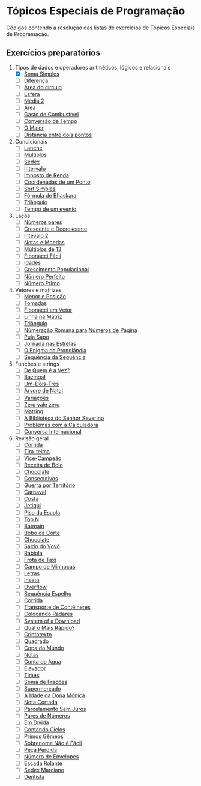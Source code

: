 # Tópicos Especiais de Programação

Códigos contendo a resolução das listas de exercícios de Tópicos Especiais de Programação.

## Exercícios preparatórios

1. Tipos de dados e operadores aritméticos, lógicos e relacionais
    - [x] [Soma Simples](https://www.beecrowd.com.br/judge/pt/problems/view/1003)
    - [ ] [Diferença](https://www.beecrowd.com.br/judge/pt/problems/view/1007)
    - [ ] [Área do círculo](https://www.beecrowd.com.br/judge/pt/problems/view/1002)
    - [ ] [Esfera](https://www.beecrowd.com.br/judge/pt/problems/view/1011)
    - [ ] [Média 2](https://www.beecrowd.com.br/judge/pt/problems/view/1006)
    - [ ] [Área](https://www.beecrowd.com.br/judge/pt/problems/view/1012)
    - [ ] [Gasto de Combustível](https://www.beecrowd.com.br/judge/pt/problems/view/1017)
    - [ ] [Conversão de Tempo](https://www.beecrowd.com.br/judge/pt/problems/view/1019)
    - [ ] [O Maior](https://www.beecrowd.com.br/judge/pt/problems/view/1013)
    - [ ] [Distância entre dois pontos](https://www.beecrowd.com.br/judge/pt/problems/view/1015)

2. Condicionais
    - [ ] [Lanche](https://www.beecrowd.com.br/judge/pt/problems/view/1038)
    - [ ] [Múltiplos](https://www.beecrowd.com.br/judge/pt/problems/view/1044)
    - [ ] [Sedex](https://www.beecrowd.com.br/judge/pt/problems/view/2375)
    - [ ] [Intervalo](https://www.beecrowd.com.br/judge/pt/problems/view/1037)
    - [ ] [Imposto de Renda](https://www.beecrowd.com.br/judge/pt/problems/view/1051)
    - [ ] [Coordenadas de um Ponto](https://www.beecrowd.com.br/judge/pt/problems/view/1041)
    - [ ] [Sort Simples](https://www.beecrowd.com.br/judge/pt/problems/view/1042)
    - [ ] [Fórmula de Bhaskara](https://www.beecrowd.com.br/judge/pt/problems/view/1036)
    - [ ] [Triângulo](https://www.beecrowd.com.br/judge/pt/problems/view/1043)
    - [ ] [Tempo de um evento](https://www.beecrowd.com.br/judge/pt/problems/view/1061)

3. Laços
    - [ ] [Números pares](https://www.beecrowd.com.br/judge/pt/problems/view/1059)
    - [ ] [Crescente e Decrescente](https://www.beecrowd.com.br/judge/pt/problems/view/1113)
    - [ ] [Intevalo 2](https://www.beecrowd.com.br/judge/pt/problems/view/1072)
    - [ ] [Notas e Moedas](https://www.beecrowd.com.br/judge/pt/problems/view/1021)
    - [ ] [Múltiplos de 13](https://www.beecrowd.com.br/judge/pt/problems/view/1132)
    - [ ] [Fibonacci Fácil](https://www.beecrowd.com.br/judge/pt/problems/view/1151)
    - [ ] [Idades](https://www.beecrowd.com.br/judge/pt/problems/view/1154)
    - [ ] [Crescimento Populacional](https://www.beecrowd.com.br/judge/pt/problems/view/1160)
    - [ ] [Número Perfeito](https://www.beecrowd.com.br/judge/pt/problems/view/1164)
    - [ ] [Número Primo](https://www.beecrowd.com.br/judge/pt/problems/view/1165)

4. Vetores e matrizes
    - [ ] [Menor e Posição](https://www.beecrowd.com.br/judge/pt/problems/view/1180)
    - [ ] [Tomadas](https://www.beecrowd.com.br/judge/pt/problems/view/1930)
    - [ ] [Fibonacci em Vetor](https://www.beecrowd.com.br/judge/pt/problems/view/1176)
    - [ ] [Linha na Matriz](https://www.beecrowd.com.br/judge/pt/problems/view/1181)
    - [ ] [Triângulo](https://www.beecrowd.com.br/judge/pt/problems/view/1929)
    - [ ] [Númeração Romana para Números de Página](https://www.beecrowd.com.br/judge/pt/problems/view/1960)
    - [ ] [Pula Sapo](https://www.beecrowd.com.br/judge/pt/problems/view/1961)
    - [ ] [Jornada nas Estrelas](https://www.beecrowd.com.br/judge/pt/problems/view/1973)
    - [ ] [O Enigma da Pronolândia](https://www.beecrowd.com.br/judge/pt/problems/view/1984)
    - [ ] [Sequência da Sequência](https://www.beecrowd.com.br/judge/pt/problems/view/2028)

5. Funções e strings
    - [ ] [De Quem é a Vez?](https://www.beecrowd.com.br/judge/pt/problems/view/1914)
    - [ ] [Bazinga!](https://www.beecrowd.com.br/judge/pt/problems/view/1828)
    - [ ] [Um-Dois-Três](https://www.beecrowd.com.br/judge/pt/problems/view/1332)
    - [ ] [Árvore de Natal](https://www.beecrowd.com.br/judge/pt/problems/view/1768)
    - [ ] [Variações](https://www.beecrowd.com.br/judge/pt/problems/view/1632)
    - [ ] [Zero vale zero](https://www.beecrowd.com.br/judge/pt/problems/view/1871)
    - [ ] [Matring](https://www.beecrowd.com.br/judge/pt/problems/view/1803)
    - [ ] [A Biblioteca do Senhor Severino](https://www.beecrowd.com.br/judge/pt/problems/view/2137)
    - [ ] [Problemas com a Calculadora](https://www.beecrowd.com.br/judge/pt/problems/view/2694)
    - [ ] [Conversa Internacional](https://www.beecrowd.com.br/judge/pt/problems/view/1581)

6. Revisão geral
    - [ ] [Corrida](https://www.beecrowd.com.br/judge/pt/problems/view/2416)
    - [ ] [Tira-teima](https://www.beecrowd.com.br/judge/pt/problems/view/2424)
    - [ ] [Vice-Campeão](https://www.beecrowd.com.br/judge/pt/problems/view/2408)
    - [ ] [Receita de Bolo](https://www.beecrowd.com.br/judge/pt/problems/view/2423)
    - [ ] [Chocolate](https://www.beecrowd.com.br/judge/pt/problems/view/2427)
    - [ ] [Consecutivos](https://www.beecrowd.com.br/judge/pt/problems/view/2415)
    - [ ] [Guerra por Território](https://www.beecrowd.com.br/judge/pt/problems/view/2420)
    - [ ] [Carnaval](https://www.beecrowd.com.br/judge/pt/problems/view/2418)
    - [ ] [Costa](https://www.beecrowd.com.br/judge/pt/problems/view/2419)
    - [ ] [Jetiqui](https://www.beecrowd.com.br/judge/pt/problems/view/2587)
    - [ ] [Piso da Escola](https://www.beecrowd.com.br/judge/pt/problems/view/2786)
    - [ ] [Top N](https://www.beecrowd.com.br/judge/pt/problems/view/1943)
    - [ ] [Batmain](https://www.beecrowd.com.br/judge/pt/problems/view/2510)
    - [ ] [Bobo da Corte](https://www.beecrowd.com.br/judge/pt/problems/view/2963)
    - [ ] [Chocolate](https://www.beecrowd.com.br/judge/pt/problems/view/2328)
    - [ ] [Saldo do Vovô](https://www.beecrowd.com.br/judge/pt/problems/view/2434)
    - [ ] [Rabiola](https://www.beecrowd.com.br/judge/pt/problems/view/1876)
    - [ ] [Frota de Taxi](https://www.beecrowd.com.br/judge/pt/problems/view/2295)
    - [ ] [Campo de Minhocas](https://www.beecrowd.com.br/judge/pt/problems/view/2293)
    - [ ] [Letras](https://www.beecrowd.com.br/judge/pt/problems/view/2457)
    - [ ] [Inseto](https://www.beecrowd.com.br/judge/pt/problems/view/2862)
    - [ ] [Overflow](https://www.beecrowd.com.br/judge/pt/problems/view/2342)
    - [ ] [Sequência Espelho](https://www.beecrowd.com.br/judge/pt/problems/view/2157)
    - [ ] [Corrida](https://www.beecrowd.com.br/judge/pt/problems/view/2396)
    - [ ] [Transporte de Contêineres](https://www.beecrowd.com.br/judge/pt/problems/view/2395)
    - [ ] [Colocando Radares](https://www.beecrowd.com.br/judge/pt/problems/view/2598)
    - [ ] [System of a Download](https://www.beecrowd.com.br/judge/pt/problems/view/2582)
    - [ ] [Qual o Mais Rápido?](https://www.beecrowd.com.br/judge/pt/problems/view/2175)
    - [ ] [Criptotexto](https://www.beecrowd.com.br/judge/pt/problems/view/2866)
    - [ ] [Quadrado](https://www.beecrowd.com.br/judge/pt/problems/view/2471)
    - [ ] [Copa do Mundo](https://www.beecrowd.com.br/judge/pt/problems/view/2376)
    - [ ] [Notas](https://www.beecrowd.com.br/judge/pt/problems/view/2469)
    - [ ] [Conta de Água](https://www.beecrowd.com.br/judge/pt/problems/view/2369)
    - [ ] [Elevador](https://www.beecrowd.com.br/judge/pt/problems/view/2378)
    - [ ] [Times](https://www.beecrowd.com.br/judge/pt/problems/view/2370)
    - [ ] [Soma de Frações](https://www.beecrowd.com.br/judge/pt/problems/view/2443)
    - [ ] [Supermercado](https://www.beecrowd.com.br/judge/pt/problems/view/3058)
    - [ ] [A Idade da Dona Mônica](https://www.beecrowd.com.br/judge/pt/problems/view/3047)
    - [ ] [Nota Cortada](https://www.beecrowd.com.br/judge/pt/problems/view/3049)
    - [ ] [Parcelamento Sem Juros](https://www.beecrowd.com.br/judge/pt/problems/view/3060)
    - [ ] [Pares de Números](https://www.beecrowd.com.br/judge/pt/problems/view/3059)
    - [ ] [Em Dívida](https://www.beecrowd.com.br/judge/pt/problems/view/2044)
    - [ ] [Contando Ciclos](https://www.beecrowd.com.br/judge/pt/problems/view/2497)
    - [ ] [Primos Gêmeos](https://www.beecrowd.com.br/judge/pt/problems/view/3165)
    - [ ] [Sobrenome Não é Fácil](https://www.beecrowd.com.br/judge/pt/problems/view/3358)
    - [ ] [Peça Perdida](https://www.beecrowd.com.br/judge/pt/problems/view/2322)
    - [ ] [Número de Envelopes](https://www.beecrowd.com.br/judge/pt/problems/view/2341)
    - [ ] [Escada Rolante](https://www.beecrowd.com.br/judge/pt/problems/view/2390)
    - [ ] [Sedex Marciano](https://www.beecrowd.com.br/judge/pt/problems/view/2382)
    - [ ] [Dentista](https://www.beecrowd.com.br/judge/pt/problems/view/2387)
